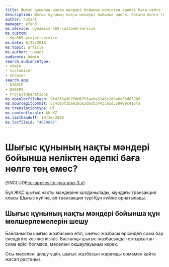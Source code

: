 ```yaml
---
title: Шығыс құнының нақты мәндері бойынша неліктен әдепкі баға нөлге тең емес?
description: Шығыс құнының нақты мәндері бойынша әдепкі бағаны нөлге теңестіріңіз.
author: rumant
manager: kfend
ms.service: dynamics-365-customerservice
ms.custom:
- dyn365-projectservice
ms.date: 8/22/2018
ms.topic: article
ms.author: rumant
audience: Admin
search.audienceType:
- admin
- customizer
- enduser
search.app:
- D365CE
- D365PS
- ProjectOperations
ms.openlocfilehash: 9f4ff8a96250d675faeda3246c2d0a6c5bd83286
ms.sourcegitcommit: 5c4c9bf3ba018562d6cb3443c01d550489c415fa
ms.translationtype: HT
ms.contentlocale: kk-KZ
ms.lasthandoff: 10/16/2020
ms.locfileid: "4079681"
---
```

# <a name="why-is-the-price-defaulting-to-zero-on-expense-cost-actuals"></a>Шығыс құнының нақты мәндері бойынша неліктен әдепкі баға нөлге тең емес?

[!INCLUDE[cc-applies-to-psa-app-3.x](../includes/cc-applies-to-psa-app-3x.md)]

Бұл ЖҚС шығыс нақты мәндеріне қолданылады, мұндағы транзакция класы Шығыс күйіне, ал транзакция түрі Құн күйіне орнатылады.

## <a name="troubleshooting-cost-rates-on-expense-cost-actuals"></a>Шығыс құнының нақты мәндері бойынша құн мөлшерлемелерін шешу

Байланысты шығыс жазбасына өтіп, шығыс жазбасы өрісіндегі сома бар екендігіне көз жеткізіңіз. Бастапқы шығыс жазбасында толтырылған сома өрісі болмаса, мәселені оқшаулауыңыз керек.
 
Осы мәселені шешу үшін, шығыс жазбасын жарамды сомамен қайта жасап растаңыз.
